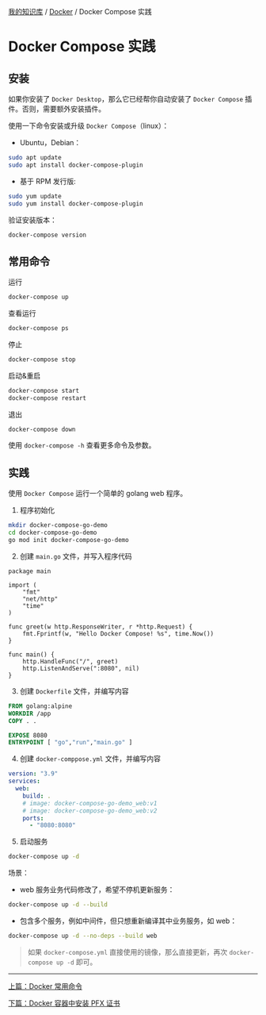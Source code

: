 [我的知识库](../README.md) / [Docker](zz_gneratered_mdi.md) / Docker Compose 实践

# Docker Compose 实践

## 安装

如果你安装了 `Docker Desktop`，那么它已经帮你自动安装了 `Docker Compose` 插件。否则，需要额外安装插件。

使用一下命令安装或升级 `Docker Compose`（linux）：

- Ubuntu，Debian：

```bash
sudo apt update
sudo apt install docker-compose-plugin
```

- 基于 RPM 发行版:

```bash
sudo yum update
sudo yum install docker-compose-plugin
```

验证安装版本：

```bash
docker-compose version
```

## 常用命令

运行

```bash
docker-compose up
```

查看运行

```bash
docker-compose ps
```

停止

```bash
docker-compose stop
```

启动&重启

```bash
docker-compose start
docker-compose restart
```

退出

```bash
docker-compose down
```

使用 `docker-compose -h` 查看更多命令及参数。

## 实践

使用 `Docker Compose` 运行一个简单的 golang web 程序。

1. 程序初始化

```bash
mkdir docker-compose-go-demo
cd docker-compose-go-demo
go mod init docker-compose-go-demo
```

2. 创建 `main.go` 文件，并写入程序代码

```golang
package main

import (
    "fmt"
    "net/http"
    "time"
)

func greet(w http.ResponseWriter, r *http.Request) {
    fmt.Fprintf(w, "Hello Docker Compose! %s", time.Now())
}

func main() {
    http.HandleFunc("/", greet)
    http.ListenAndServe(":8080", nil)
}
```

3. 创建 `Dockerfile` 文件，并编写内容

```dockerfile
FROM golang:alpine
WORKDIR /app
COPY . .

EXPOSE 8080
ENTRYPOINT [ "go","run","main.go" ]
```

4. 创建 `docker-comppose.yml` 文件，并编写内容

```yaml
version: "3.9"
services:
  web:
    build: .
    # image: docker-compose-go-demo_web:v1
    # image: docker-compose-go-demo_web:v2
    ports:
      - "8080:8080"
```

5. 启动服务

```bash
docker-compose up -d
```

场景：

- web 服务业务代码修改了，希望不停机更新服务：

```bash
docker-compose up -d --build
```

- 包含多个服务，例如中间件，但只想重新编译其中业务服务，如 web：

```bash
docker-compose up -d --no-deps --build web
```

> 如果 `docker-compose.yml` 直接使用的镜像，那么直接更新，再次 `docker-compose up -d` 即可。

---
[上篇：Docker 常用命令](docker-commands.md)

[下篇：Docker 容器中安装 PFX 证书](docker-container-install-pfx-cert.md)

